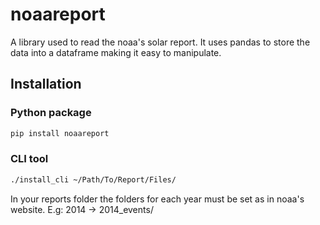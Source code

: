 # noaareport

A library used to read the noaa's solar report. It uses pandas to store the data into a dataframe making it easy to manipulate.

## Installation

### Python package

```bash
pip install noaareport
```

### CLI tool

```bash
./install_cli ~/Path/To/Report/Files/
```

In your reports folder the folders for each year must be set as in noaa's website. E.g: 2014 -> 2014_events/
